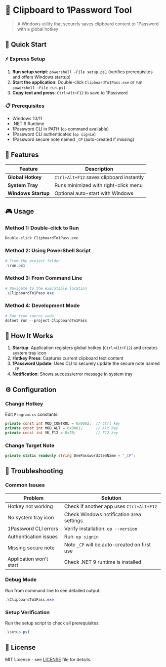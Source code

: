 # 🔐 Clipboard to 1Password Tool

> A Windows utility that securely saves clipboard content to 1Password with a global hotkey

## 🎯 Quick Start

### ⚡ Express Setup
1. **Run setup script**: `powershell -File setup.ps1` (verifies prerequisites and offers Windows startup)
2. **Start the application**: Double-click `ClipboardTo1Pass.exe` or run `powershell -File run.ps1`
3. **Copy text and press**: `Ctrl+Alt+F12` to save to 1Password

### 📋 Prerequisites
- Windows 10/11
- .NET 9 Runtime
- 1Password CLI in PATH (`op` command available)
- 1Password CLI authenticated (`op signin`)
- 1Password secure note named `_CP` (auto-created if missing)

## 🚀 Features

| Feature | Description |
|---------|-------------|
| **Global Hotkey** | `Ctrl+Alt+F12` saves clipboard instantly |
| **System Tray** | Runs minimized with right-click menu |
| **Windows Startup** | Optional auto-start with Windows |

## 🎮 Usage

### Method 1: Double-click to Run
```
Double-click ClipboardTo1Pass.exe
```

### Method 2: Using PowerShell Script
```powershell
# From the project folder
.\run.ps1
```

### Method 3: From Command Line
```powershell
# Navigate to the executable location
.\ClipboardTo1Pass.exe
```

### Method 4: Development Mode
```powershell
# Run from source code
dotnet run --project ClipboardTo1Pass
```

## 🔧 How It Works

1. **Startup**: Application registers global hotkey (`Ctrl+Alt+F12`) and creates system tray icon
1. **Hotkey Press**: Captures current clipboard text content
1. **1Password Update**: Uses CLI to securely update the secure note named `_CP`
1. **Notification**: Shows success/error message in system tray

## ⚙️ Configuration

### Change Hotkey
Edit `Program.cs` constants:
```csharp
private const int MOD_CONTROL = 0x0002;  // Ctrl key
private const int MOD_ALT = 0x0001;      // Alt key  
private const int VK_F12 = 0x7B;         // F12 key
```

### Change Target Note
```csharp
private static readonly string OnePasswordItemName = "_CP";
```

## 🐛 Troubleshooting

### Common Issues

| Problem | Solution |
|---------|----------|
| Hotkey not working | Check if another app uses `Ctrl+Alt+F12` |
| No system tray icon | Check Windows notification area settings |
| 1Password CLI errors | Verify installation: `op --version` |
| Authentication issues | Run: `op signin` |
| Missing secure note | Note `_CP` will be auto-created on first use |
| Application won't start | Check .NET 9 runtime is installed |

### Debug Mode
Run from command line to see detailed output:
```powershell
.\ClipboardTo1Pass.exe
```

### Setup Verification
Run the setup script to check all prerequisites:
```powershell
.\setup.ps1
```
## 📄 License

MIT License - see [LICENSE](LICENSE) file for details.
